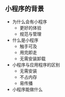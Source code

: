 ## 小程序的背景
- 为什么会有小程序
  - 更好的体验
  - 规范与管理
- 什么是小程序
  - 触手可及
  - 用完即走
  - 无需安装卸载
- 小程序与应用程序的区别
  - 无需安装
  - 不占内存
  - 易传播
- 小程序能做什么